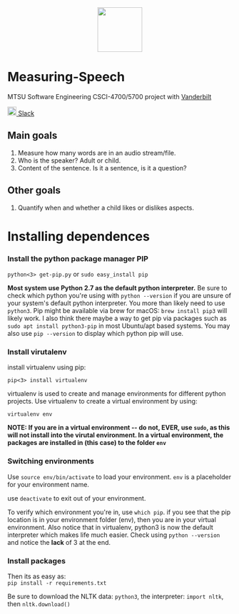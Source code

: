 <center><img src="https://i.imgur.com/iLqILvT.png" height=100 width=100></img></center>

# Measuring-Speech
MTSU Software Engineering CSCI-4700/5700 project with <a href="http://research.vuse.vanderbilt.edu/rasl/pase-cane-homepage/">Vanderbilt</a>

<img src="https://cdn0.iconfinder.com/data/icons/tuts/256/slack_alt.png" height="20" width="20"><a href="https://mtsu-csci4700-speech.slack.com"> Slack</a></img>

## Main goals
1. Measure how many words are in an audio stream/file.
2. Who is the speaker? Adult or child.
3. Content of the sentence. Is it a sentence, is it a question?

## Other goals
1. Quantify when and whether a child likes or dislikes aspects.

# Installing dependences  
### Install the python package manager PIP  

```python<3> get-pip.py``` or ```sudo easy_install pip```  

__Most system use Python 2.7 as the default python interpreter.__ Be sure to check which python you're using with ```python --version``` if you are unsure of your system's default python interpreter.  You more than likely need to use ```python3```.  Pip might be available via brew for macOS: ```brew install pip3``` will likely work.  I also think there maybe a way to get pip via packages such as ```sudo apt install python3-pip``` in most Ubuntu/apt based systems.  You may also use ```pip --version``` to display which python pip will use.

### Install virutalenv

install virtualenv using pip:  

```pip<3> install virtualenv```

virtualenv is used to create and manage environments for different python projects.  Use virtualenv to create a virtual environment by using:

```virtualenv env```

__NOTE: If you are in a virtual environment -- do not, EVER, use ```sudo```, as this will not install into the virutal environment. In a virtual environment, the packages are installed in (this case) to the folder ```env```__

### Switching environments
Use ```source env/bin/activate``` to load your environment.  ```env``` is a placeholder for your environment name.  

use ```deactivate``` to exit out of your environment.  

To verify which environment you're in, use ```which pip```.  if you see that the pip location is in your environment folder (env), then you are in your virtual environment.  Also notice that in virtualenv, python3 is now the default interpreter which makes life much easier.  Check using ```python --version``` and notice the __lack__ of 3 at the end.

### Install packages

Then its as easy as:  
```pip install -r requirements.txt```  

Be sure to download the NLTK data: ```python3```, the interpreter: ```import nltk```, then ```nltk.download()```  

